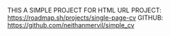THIS A SIMPLE PROJECT FOR HTML
URL PROJECT:
https://roadmap.sh/projects/single-page-cv
GITHUB:
https://github.com/neithanmervil/simple_cv
